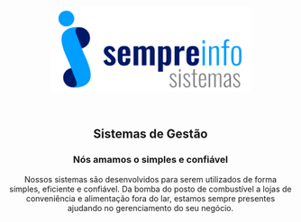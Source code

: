 <p align="center">
  <a href="https://github.com/sempreinfo/sempreinfo/blob/main/logotipo.png">
    <img alt="Sempreinfo" height="150" src="https://github.com/sempreinfo/sempreinfo/blob/main/logotipo.png">
  </a>  
</p><br>

<div align="center">
  <div>
    <div>
      <h2>Sistemas de Gestão</h2>
      <h3>Nós amamos o simples e confiável</h3>
      <p>Nossos sistemas são desenvolvidos para serem utilizados de forma simples, eficiente e confiável. Da bomba do posto de combustível a lojas de conveniência e alimentação fora do lar, estamos sempre presentes ajudando no gerenciamento do seu negócio.</p>
    </div>
  </div>
</div>
<br></br>
<br></br>

<!--
[![sempreinfo](https://img.shields.io/website?label=sempreinfo.com.br&style=for-the-badge&url=https://www.sempreinfo.com.br/)](https://www.sempreinfo.com.br)

![Sempreinfo GitHub stats](https://github-readme-stats.vercel.app/api?username=sempreinfo&show_icons=true&hide=contribs,prs&count_private=true&theme=default#gh-light-mode-only)

<div> 
  <a href="https://www.youtube.com/channel/UC_-uuuZbY0AAt9CViNzvc-Q" target="_blank"><img src="https://img.shields.io/badge/YouTube-FF0000?style=for-the-badge&logo=youtube&logoColor=white" target="_blank"></a>
  <a href="https://instagram.com/rafaballerini" target="_blank"><img src="https://img.shields.io/badge/-Instagram-%23E4405F?style=for-the-badge&logo=instagram&logoColor=white" target="_blank"></a>
 	<a href="https://www.twitch.tv/rafaballerinii" target="_blank"><img src="https://img.shields.io/badge/Twitch-9146FF?style=for-the-badge&logo=twitch&logoColor=white" target="_blank"></a>
 <a href="https://discord.gg/wagxzStdcR" target="_blank"><img src="https://img.shields.io/badge/Discord-7289DA?style=for-the-badge&logo=discord&logoColor=white" target="_blank"></a> 
  <a href = "mailto:contatorafaballerini@gmail.com"><img src="https://img.shields.io/badge/-Gmail-%23333?style=for-the-badge&logo=gmail&logoColor=white" target="_blank"></a>
  <a href="https://www.linkedin.com/in/rafaella-ballerini-45875016a" target="_blank"><img src="https://img.shields.io/badge/-LinkedIn-%230077B5?style=for-the-badge&logo=linkedin&logoColor=white" target="_blank"></a> 
  
</div>
-->
